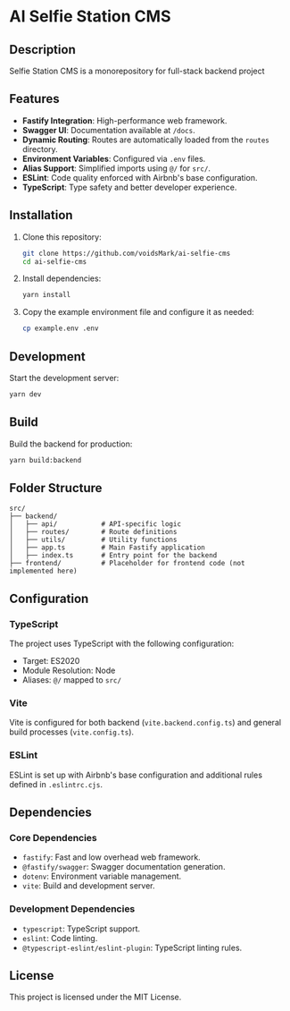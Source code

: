 
# AI Selfie Station CMS

## Description

Selfie Station CMS is a monorepository for full-stack backend project

## Features

- **Fastify Integration**: High-performance web framework.
- **Swagger UI**: Documentation available at `/docs`.
- **Dynamic Routing**: Routes are automatically loaded from the `routes` directory.
- **Environment Variables**: Configured via `.env` files.
- **Alias Support**: Simplified imports using `@/` for `src/`.
- **ESLint**: Code quality enforced with Airbnb's base configuration.
- **TypeScript**: Type safety and better developer experience.

## Installation

1. Clone this repository:
   ```bash
   git clone https://github.com/voidsMark/ai-selfie-cms
   cd ai-selfie-cms
   ```

2. Install dependencies:
   ```bash
   yarn install
   ```

3. Copy the example environment file and configure it as needed:
   ```bash
   cp example.env .env
   ```

## Development

Start the development server:

```bash
yarn dev
```

## Build

Build the backend for production:

```bash
yarn build:backend
```

## Folder Structure

```
src/
├── backend/
│   ├── api/           # API-specific logic
│   ├── routes/        # Route definitions
│   ├── utils/         # Utility functions
│   ├── app.ts         # Main Fastify application
│   ├── index.ts       # Entry point for the backend
├── frontend/          # Placeholder for frontend code (not implemented here)
```

## Configuration

### TypeScript

The project uses TypeScript with the following configuration:

- Target: ES2020
- Module Resolution: Node
- Aliases: `@/` mapped to `src/`

### Vite

Vite is configured for both backend (`vite.backend.config.ts`) and general build processes (`vite.config.ts`).

### ESLint

ESLint is set up with Airbnb's base configuration and additional rules defined in `.eslintrc.cjs`.

## Dependencies

### Core Dependencies

- `fastify`: Fast and low overhead web framework.
- `@fastify/swagger`: Swagger documentation generation.
- `dotenv`: Environment variable management.
- `vite`: Build and development server.

### Development Dependencies

- `typescript`: TypeScript support.
- `eslint`: Code linting.
- `@typescript-eslint/eslint-plugin`: TypeScript linting rules.

## License

This project is licensed under the MIT License.
